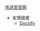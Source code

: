 <!-- _navbar.md -->

[传送至官网](https://www.wsmcs.top) 

* 友情链接
  * [Docsify](https://docsify.js.org/#/)